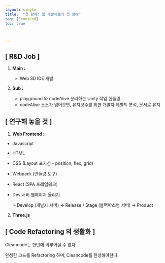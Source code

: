 ```yaml
---
layout: single
title:  "첫 항해: 웹 개발자로의 첫 항해"
tag: [Frontend]
toc: true 



---
```


## [ R&D Job ]

1. **Main :** 
   - Web 3D IDE 개발

2. **Sub :** 
   - playground 와 codeAlive 분리하는 Unity 작업 핸들링
   - codeAlive 소스가 넘어오면, 유지보수를 위한 개발자 레벨의 분석, 문서로 유지





## [ 연구해 놓을 것 ]

1. **Web Frontend :**

- Javascript

- HTML

- CSS (Layout 포지션 - position, flex, grid)

- Webpack (번들링 도구)

- React (SPA 프레임워크)

- Dev 서버 웹페이지 올리기

  └ Develop (개발자 서버) → Release / Stage (블랙박스형 서버) → Product

   

2. **Three.js**





## [ Code Refactoring 의 생활화 ]

Cleancode는 한번에 이루어질 수 없다.

완성한 코드를 Refactoring 하며, Cleancode를 완성해야한다.